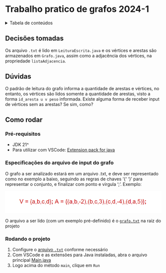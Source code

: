 # Trabalho pratico de grafos 2024-1

<details>
  <summary>Tabela de conteúdos</summary>
  <ol>
    <li>
      <a href="#decisões-tomadas">Decisões do projeto</a>
    </li>
    <li>
      <a href="#como-rodar">Como rodar</a>
      <ul>
        <li><a href="#pré-requisitos">Pré-requisitos</a></li>
        <li><a href="#especificações-do-arquivo-de-input-do-grafo">Especificações do arquivo de input do grafo</a></li>
        <li><a href="#rodando-o-projeto">Rodando o projeto</a></li>
      </ul>
    </li>
  </ol>
</details>

## Decisões tomadas

Os arquivo `.txt` é lido em `LeituraEscrita.java` e os vértices e arestas são armazenados em `Grafo.java`, assim como a adjacência dos vértices, na propriedade `listaAdjacencia`.

## Dúvidas

O padrão de leitura do grafo informa a quantidade de arestas e vértices, no entanto, os vértices são lidos somente a quantidade de arestas, visto a forma `id_aresta u v peso` informada. Existe alguma forma de receber input de vértices sem as arestas? Se sim, como?

## Como rodar

### Pré-requisitos

- JDK 21^
- Para utilizar com VSCode: [Extension pack for java](https://marketplace.visualstudio.com/items?itemName=vscjava.vscode-java-pack)

### Especificações do arquivo de input do grafo

O grafo a ser analizado estará em um arquivo .txt, e deve ser representado como no exemplo a baixo, seguindo as regras de chaves ‘{‘ ‘}’ para representar o conjunto, e finalizar com ponto e virgula ‘;’. Exemplo:

![exemplo de input em formato .txt](.github/exemplo-input-txt.png)

O arquivo a ser lido (com um exemplo pré-definido) é o [`grafo.txt`](./grafo.txt) na raiz do projeto

### Rodando o projeto

1. Configure o [arquivo `.txt`](#especificações-do-arquivo-de-input-do-grafo) conforme necessário
2. Com VSCode e as extensões para Java instaladas, abra o arquivo principal [Main.java](./src/Main.java)
3. Logo acima do método `main`, clique em `Run`
  